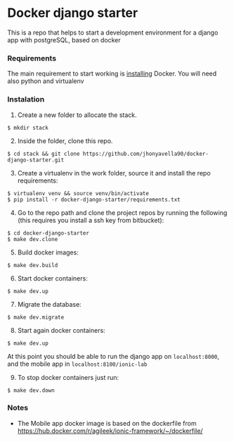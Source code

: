 # Docker django starter

This is a repo that helps to start a development environment for a django app with postgreSQL, based on docker

### Requirements

The main requirement to start working is [installing](https://docs.docker.com/install/linux/docker-ce/ubuntu/) Docker.
You will need also python and virtualenv

### Instalation

1. Create a new folder to allocate the stack.

  ```
  $ mkdir stack
  ```

2. Inside the folder, clone this repo.

  ```
  $ cd stack && git clone https://github.com/jhonyavella90/docker-django-starter.git
  ```

3. Create a virtualenv in the work folder, source it and install the repo requirements:

  ```
  $ virtualenv venv && source venv/bin/activate
  $ pip install -r docker-django-starter/requirements.txt
  ```

4. Go to the repo path and clone the project repos by running the following (this requires you install a ssh key from bitbucket):

  ```
  $ cd docker-django-starter
  $ make dev.clone
  ```

5. Build docker images:

  ```
  $ make dev.build
  ```

6. Start docker containers:

  ```
  $ make dev.up
  ```

7. Migrate the database:

  ```
  $ make dev.migrate
  ```

8. Start again docker containers:

  ```
  $ make dev.up
  ```

At this point you should be able to run the django app on `localhost:8000`, and the mobile app in `localhost:8100/ionic-lab`

9. To stop docker containers just run:

  ```
  $ make dev.down
  ```

### Notes

* The Mobile app docker image is based on the dockerfile from https://hub.docker.com/r/agileek/ionic-framework/~/dockerfile/
